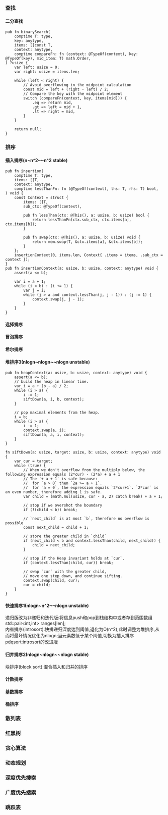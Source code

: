 ### 查找
#### 二分查找
```zig
pub fn binarySearch(
    comptime T: type,
    key: anytype,
    items: []const T,
    context: anytype,
    comptime compareFn: fn (context: @TypeOf(context), key: @TypeOf(key), mid_item: T) math.Order,
) ?usize {
    var left: usize = 0;
    var right: usize = items.len;

    while (left < right) {
        // Avoid overflowing in the midpoint calculation
        const mid = left + (right - left) / 2;
        // Compare the key with the midpoint element
        switch (compareFn(context, key, items[mid])) {
            .eq => return mid,
            .gt => left = mid + 1,
            .lt => right = mid,
        }
    }

    return null;
}
```

### 排序
#### 插入排序(n~n^2~~n^2 stable)
```zig
pub fn insertion(
    comptime T: type,
    items: []T,
    context: anytype,
    comptime lessThanFn: fn (@TypeOf(context), lhs: T, rhs: T) bool,
) void {
    const Context = struct {
        items: []T,
        sub_ctx: @TypeOf(context),

        pub fn lessThan(ctx: @This(), a: usize, b: usize) bool {
            return lessThanFn(ctx.sub_ctx, ctx.items[a], ctx.items[b]);
        }

        pub fn swap(ctx: @This(), a: usize, b: usize) void {
            return mem.swap(T, &ctx.items[a], &ctx.items[b]);
        }
    };
    insertionContext(0, items.len, Context{ .items = items, .sub_ctx = context });
}
pub fn insertionContext(a: usize, b: usize, context: anytype) void {
    assert(a <= b);

    var i = a + 1;
    while (i < b) : (i += 1) {
        var j = i;
        while (j > a and context.lessThan(j, j - 1)) : (j -= 1) {
            context.swap(j, j - 1);
        }
    }
}
```

#### 选择排序

#### 冒泡排序

#### 希尔排序

#### 堆排序3(nlogn~nlogn~~nlogn unstable)
```zig
pub fn heapContext(a: usize, b: usize, context: anytype) void {
    assert(a <= b);
    // build the heap in linear time.
    var i = a + (b - a) / 2;
    while (i > a) {
        i -= 1;
        siftDown(a, i, b, context);
    }

    // pop maximal elements from the heap.
    i = b;
    while (i > a) {
        i -= 1;
        context.swap(a, i);
        siftDown(a, a, i, context);
    }
}

fn siftDown(a: usize, target: usize, b: usize, context: anytype) void {
    var cur = target;
    while (true) {
        // When we don't overflow from the multiply below, the following expression equals (2*cur) - (2*a) + a + 1
        // The `+ a + 1` is safe because:
        //  for `a > 0` then `2a >= a + 1`.
        //  for `a = 0`, the expression equals `2*cur+1`. `2*cur` is an even number, therefore adding 1 is safe.
        var child = (math.mul(usize, cur - a, 2) catch break) + a + 1;

        // stop if we overshot the boundary
        if (!(child < b)) break;

        // `next_child` is at most `b`, therefore no overflow is possible
        const next_child = child + 1;

        // store the greater child in `child`
        if (next_child < b and context.lessThan(child, next_child)) {
            child = next_child;
        }

        // stop if the Heap invariant holds at `cur`.
        if (context.lessThan(child, cur)) break;

        // swap `cur` with the greater child,
        // move one step down, and continue sifting.
        context.swap(child, cur);
        cur = child;
    }
}
```

#### 快速排序1(nlogn~n^2~~nlogn unstable)
递归版改为非递归和迭代版:将信息push和pop到栈结构中或者存到范围数组std::pair<int,int> ranges[len];<br>
内省排序(introsort):快排递归深度达到阈值,退化为O(n^2),此时调整为堆排序,从而将最坏情况优化为nlogn;当元素数低于某个阈值,切换为插入排序<br>
pdqsort:introsort的改进版

#### 归并排序2(nlogn~nlogn~~nlogn stable)
块排序(block sort):混合插入和归并的排序

#### 计数排序

#### 基数排序

#### 桶排序

### 散列表

### 红黑树

### 贪心算法

### 动态规划

### 深度优先搜索

### 广度优先搜索

### 跳跃表
